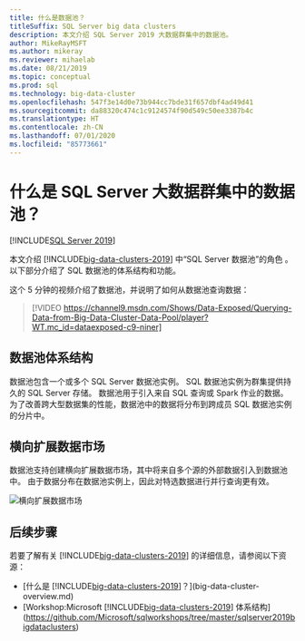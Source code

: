 ```yaml
---
title: 什么是数据池？
titleSuffix: SQL Server big data clusters
description: 本文介绍 SQL Server 2019 大数据群集中的数据池。
author: MikeRayMSFT
ms.author: mikeray
ms.reviewer: mihaelab
ms.date: 08/21/2019
ms.topic: conceptual
ms.prod: sql
ms.technology: big-data-cluster
ms.openlocfilehash: 547f3e14d0e73b944cc7bde31f657dbf4ad49d41
ms.sourcegitcommit: da88320c474c1c9124574f90d549c50ee3387b4c
ms.translationtype: HT
ms.contentlocale: zh-CN
ms.lasthandoff: 07/01/2020
ms.locfileid: "85773661"
---
```

# <a name="what-are-data-pools-in-a-sql-server-big-data-cluster"></a>什么是 SQL Server 大数据群集中的数据池？

[!INCLUDE[SQL Server 2019](../includes/applies-to-version/sqlserver2019.md)]

本文介绍 [!INCLUDE[big-data-clusters-2019](../includes/ssbigdataclusters-ver15.md)] 中“SQL Server 数据池”的角色  。 以下部分介绍了 SQL 数据池的体系结构和功能。

这个 5 分钟的视频介绍了数据池，并说明了如何从数据池查询数据：

> [!VIDEO https://channel9.msdn.com/Shows/Data-Exposed/Querying-Data-from-Big-Data-Cluster-Data-Pool/player?WT.mc_id=dataexposed-c9-niner]

## <a name="data-pool-architecture"></a>数据池体系结构

数据池包含一个或多个 SQL Server 数据池实例。 SQL 数据池实例为群集提供持久的 SQL Server 存储。 数据池用于引入来自 SQL 查询或 Spark 作业的数据。 为了改善跨大型数据集的性能，数据池中的数据将分布到跨成员 SQL 数据池实例的分片中。

## <a name="scale-out-data-marts"></a>横向扩展数据市场

数据池支持创建横向扩展数据市场，其中将来自多个源的外部数据引入到数据池中。 由于数据分布在数据池实例上，因此对特选数据进行并行查询更有效。

![横向扩展数据市场](media/concept-data-pool/data-virtualization-improvements.png)

## <a name="next-steps"></a>后续步骤

若要了解有关 [!INCLUDE[big-data-clusters-2019](../includes/ssbigdataclusters-ss-nover.md)] 的详细信息，请参阅以下资源：

- [什么是 [!INCLUDE[big-data-clusters-2019](../includes/ssbigdataclusters-ver15.md)]？](big-data-cluster-overview.md)
- [Workshop:Microsoft [!INCLUDE[big-data-clusters-2019](../includes/ssbigdataclusters-ss-nover.md)] 体系结构](https://github.com/Microsoft/sqlworkshops/tree/master/sqlserver2019bigdataclusters)
